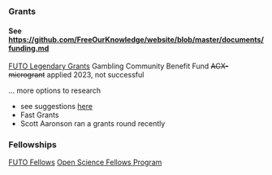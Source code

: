 

### Grants

#### See https://github.com/FreeOurKnowledge/website/blob/master/documents/funding.md

[FUTO Legendary Grants](https://futo.org/grants/legendary-grants/)
Gambling Community Benefit Fund
~~ACX-microgrant~~ applied 2023, not successful

... more options to research
- see suggestions [here](https://www.astralcodexten.com/p/so-you-want-to-run-a-microgrants?hide_intro_popup=true)
- Fast Grants
- Scott Aaronson ran a grants round recently

### Fellowships
[FUTO Fellows](https://futo.org/fellows/)
[Open Science Fellows Program](https://en.wikiversity.org/wiki/Wikimedia_Deutschland/Open_Science_Fellows_Program)

